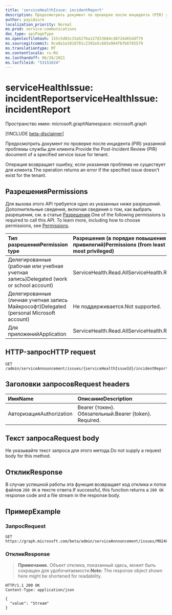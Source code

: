 ```yaml
---
title: 'serviceHealthIssue: incidentReport'
description: Предосмотрить документ по проверке после инцидента (PIR) указанной проблемы службы для клиента.
author: payiAzure
localization_priority: Normal
ms.prod: service-communications
doc_type: apiPageType
ms.openlocfilehash: 155c5d83c33a5276a127d33684cd8724d65ddf79
ms.sourcegitcommit: 0ca0a1e2810701c2392e5c685e984fbfb6785579
ms.translationtype: MT
ms.contentlocale: ru-RU
ms.lasthandoff: 06/26/2021
ms.locfileid: "53151624"
---
```

# <a name="servicehealthissue-incidentreport"></a><span data-ttu-id="bfc3c-103">serviceHealthIssue: incidentReport</span><span class="sxs-lookup"><span data-stu-id="bfc3c-103">serviceHealthIssue: incidentReport</span></span>
<span data-ttu-id="bfc3c-104">Пространство имен: microsoft.graph</span><span class="sxs-lookup"><span data-stu-id="bfc3c-104">Namespace: microsoft.graph</span></span>

[!INCLUDE [beta-disclaimer](../../includes/beta-disclaimer.md)]

<span data-ttu-id="bfc3c-105">Предосмотрить документ по проверке после инцидента (PIR) указанной проблемы службы для клиента.</span><span class="sxs-lookup"><span data-stu-id="bfc3c-105">Provide the Post-Incident Review (PIR) document of a specified service issue for tenant.</span></span>

<span data-ttu-id="bfc3c-106">Операция возвращает ошибку, если указанная проблема не существует для клиента.</span><span class="sxs-lookup"><span data-stu-id="bfc3c-106">The operation returns an error if the specified issue doesn't exist for the tenant.</span></span>

## <a name="permissions"></a><span data-ttu-id="bfc3c-107">Разрешения</span><span class="sxs-lookup"><span data-stu-id="bfc3c-107">Permissions</span></span>
<span data-ttu-id="bfc3c-p101">Для вызова этого API требуется одно из указанных ниже разрешений. Дополнительные сведения, включая сведения о том, как выбрать разрешения, см. в статье [Разрешения](/graph/permissions-reference).</span><span class="sxs-lookup"><span data-stu-id="bfc3c-p101">One of the following permissions is required to call this API. To learn more, including how to choose permissions, see [Permissions](/graph/permissions-reference).</span></span>

|<span data-ttu-id="bfc3c-110">Тип разрешения</span><span class="sxs-lookup"><span data-stu-id="bfc3c-110">Permission type</span></span>|<span data-ttu-id="bfc3c-111">Разрешения (в порядке повышения привилегий)</span><span class="sxs-lookup"><span data-stu-id="bfc3c-111">Permissions (from least to most privileged)</span></span>|
|:---|:---|
|<span data-ttu-id="bfc3c-112">Делегированные (рабочая или учебная учетная запись)</span><span class="sxs-lookup"><span data-stu-id="bfc3c-112">Delegated (work or school account)</span></span>|<span data-ttu-id="bfc3c-113">ServiceHealth.Read.All</span><span class="sxs-lookup"><span data-stu-id="bfc3c-113">ServiceHealth.Read.All</span></span>|
|<span data-ttu-id="bfc3c-114">Делегированные (личная учетная запись Майкрософт)</span><span class="sxs-lookup"><span data-stu-id="bfc3c-114">Delegated (personal Microsoft account)</span></span>|<span data-ttu-id="bfc3c-115">Не поддерживается.</span><span class="sxs-lookup"><span data-stu-id="bfc3c-115">Not supported.</span></span>|
|<span data-ttu-id="bfc3c-116">Для приложений</span><span class="sxs-lookup"><span data-stu-id="bfc3c-116">Application</span></span>|<span data-ttu-id="bfc3c-117">ServiceHealth.Read.All</span><span class="sxs-lookup"><span data-stu-id="bfc3c-117">ServiceHealth.Read.All</span></span>|

## <a name="http-request"></a><span data-ttu-id="bfc3c-118">HTTP-запрос</span><span class="sxs-lookup"><span data-stu-id="bfc3c-118">HTTP request</span></span>

<!-- {
  "blockType": "ignored"
}
-->
``` http
GET /admin/serviceAnnouncement/issues/{serviceHealthIssueId}/incidentReport
```

## <a name="request-headers"></a><span data-ttu-id="bfc3c-119">Заголовки запросов</span><span class="sxs-lookup"><span data-stu-id="bfc3c-119">Request headers</span></span>
|<span data-ttu-id="bfc3c-120">Имя</span><span class="sxs-lookup"><span data-stu-id="bfc3c-120">Name</span></span>|<span data-ttu-id="bfc3c-121">Описание</span><span class="sxs-lookup"><span data-stu-id="bfc3c-121">Description</span></span>|
|:---|:---|
|<span data-ttu-id="bfc3c-122">Авторизация</span><span class="sxs-lookup"><span data-stu-id="bfc3c-122">Authorization</span></span>|<span data-ttu-id="bfc3c-p102">Bearer {токен}. Обязательный.</span><span class="sxs-lookup"><span data-stu-id="bfc3c-p102">Bearer {token}. Required.</span></span>|

## <a name="request-body"></a><span data-ttu-id="bfc3c-125">Текст запроса</span><span class="sxs-lookup"><span data-stu-id="bfc3c-125">Request body</span></span>
<span data-ttu-id="bfc3c-126">Не указывайте текст запроса для этого метода.</span><span class="sxs-lookup"><span data-stu-id="bfc3c-126">Do not supply a request body for this method.</span></span>

## <a name="response"></a><span data-ttu-id="bfc3c-127">Отклик</span><span class="sxs-lookup"><span data-stu-id="bfc3c-127">Response</span></span>

<span data-ttu-id="bfc3c-128">В случае успешной работы эта функция возвращает код отклика и поток файлов `200 OK` в тексте ответа.</span><span class="sxs-lookup"><span data-stu-id="bfc3c-128">If successful, this function returns a `200 OK` response code and a file stream in the response body.</span></span>

## <a name="example"></a><span data-ttu-id="bfc3c-129">Пример</span><span class="sxs-lookup"><span data-stu-id="bfc3c-129">Example</span></span>

### <a name="request"></a><span data-ttu-id="bfc3c-130">Запрос</span><span class="sxs-lookup"><span data-stu-id="bfc3c-130">Request</span></span>
<!-- {
  "blockType": "request",
  "sampleKeys": ["MO248163"],
  "name": "servicehealthissue_incidentreport"
}
-->
``` http
GET https://graph.microsoft.com/beta/admin/serviceAnnouncement/issues/MO248163/incidentReport
```


### <a name="response"></a><span data-ttu-id="bfc3c-131">Отклик</span><span class="sxs-lookup"><span data-stu-id="bfc3c-131">Response</span></span>
><span data-ttu-id="bfc3c-132">**Примечание.** Объект отклика, показанный здесь, может быть сокращен для удобочитаемости.</span><span class="sxs-lookup"><span data-stu-id="bfc3c-132">**Note:** The response object shown here might be shortened for readability.</span></span>
<!-- {
  "blockType": "response",
  "truncated": true,
  "@odata.type": "Edm.Stream"
}
-->
``` http
HTTP/1.1 200 OK
Content-Type: application/json

{
  "value": "Stream"
}
```

